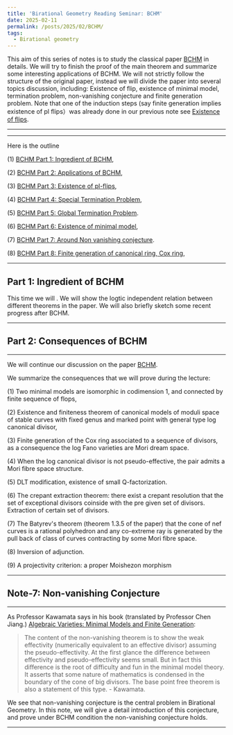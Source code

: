 ```yaml
---
title: 'Birational Geometry Reading Seminar: BCHM'
date: 2025-02-11
permalink: /posts/2025/02/BCHM/
tags:
  - Birational geometry
---
```



This aim of this series of notes is to study the classical paper [BCHM](https://www.ams.org/journals/jams/2010-23-02/S0894-0347-09-00649-3/S0894-0347-09-00649-3.pdf) in details. We will try to finish the proof of the main theorem and summarize some interesting applications of BCHM. We will not strictly follow the structure of the original paper, instead we will divide the paper into several topics discussion, including: Existence of flip, existence of minimal model, termination problem, non-vanishing conjecture and finite generation problem. Note that one of the induction steps (say finite generation implies existence of pl flips）was already done in our previous note see [Existence of flips](https://yilimath.github.io/posts/2024/08/Existence-of-flips/). 



---
---

Here is the outline

(1) [BCHM Part 1: Ingredient of BCHM](https://yilimath.github.io/files/Birational/BCHM/BCHM1.pdf),

(2) [BCHM Part 2: Applications of BCHM](https://yilimath.github.io/files/Birational/BCHM/BCHM2.pdf),

(3) [BCHM Part 3: Existence of pl-flips](https://yilimath.github.io/posts/2024/08/Existence-of-flips/),

(4) [BCHM Part 4: Special Termination Problem](),

(5) [BCHM Part 5: Global Termination Problem](https://yilimath.github.io/files/Birational/BCHM/BCHM4.pdf).

(6) [BCHM Part 6: Existence of minimal model](),

(7) [BCHM Part 7: Around Non vanishing conjecture](https://yilimath.github.io/files/Birational/BCHM/BCHM4.pdf).

(8) [BCHM Part 8: Finite generation of canonical ring, Cox ring](),


---
## Part 1: Ingredient of BCHM 

This time we will . We will show the logtic independent relation between different theorems in the paper. We will also briefly sketch some recent progress after BCHM.



----
## Part 2: Consequences of BCHM
---

We will continue our discussion on the paper [BCHM](https://www.ams.org/journals/jams/2010-23-02/S0894-0347-09-00649-3/S0894-0347-09-00649-3.pdf). 


We summarize the consequences that we will prove during the lecture:

(1) Two minimal models are isomorphic in codimension 1, and connected by finite sequence of flops,

(2) Existence and finiteness theorem of canonical models of moduli space of stable curves with fixed genus and marked point with general type log canonical divisor,

(3) Finite generation of the Cox ring associated to a sequence of divisors, as a consequence the log Fano varieties are Mori dream space.

(4) When the log canonical divisor is not pseudo-effective, the pair admits a Mori fibre space structure.

(5) DLT modification, existence of small Q-factorization.

(6) The crepant extraction theorem: there exist a crepant resolution that the set of exceptional divisors coinside with the pre given set of divisors. Extraction of certain set of divisors.

(7) The Batyrev's theorem (theorem 1.3.5 of the paper) that the cone of nef curves is a rational polyhedron and any co-extreme ray is generated by the pull back of class of curves contracting by some Mori fibre space.

(8) Inversion of adjunction.

(9) A projectivity criterion: a proper Moishezon morphism



----
## Note-7: Non-vanishing Conjecture
----
As Professor Kawamata says in his book (translated by Professor Chen Jiang.) [Algebraic Varieties: Minimal Models and Finite Generation](https://www.amazon.com/Algebraic-Varieties-Generation-Cambridge-Mathematics-ebook/dp/B0CW1BCS7J/ref=sr_1_1?crid=1511UB4M5JV9Z&dib=eyJ2IjoiMSJ9.ZC9_Ex0OWqO7D4WpEB3nrQ.PC0ohE-R0Gh6-MF9GtPU6As6szfH0LaO_TBoS6MX-E0&dib_tag=se&keywords=Finite+generation+minimal+model+%5C&qid=1739273152&sprefix=finite+generation+minimal+model+%2Caps%2C316&sr=8-1):

> The content of the non-vanishing theorem is to show the weak effectivity (numerically equivalent to an effective divisor) assuming the pseudo-effectivity. At the first glance the difference between effectivity and pseudo-effectivity seems small. But in fact this difference is the root of difficulty and fun in the minimal model theory. It asserts that some nature of mathematics is condensed in the boundary of the cone of big divisors. The base point free theorem is also a statement of this type. - Kawamata.

We see that non-vanishing conjecture is the central problem in Birational Geometry. In this note, we will give a detail introduction of this conjecture, and prove under BCHM condition the non-vanishing conjecture holds.


----